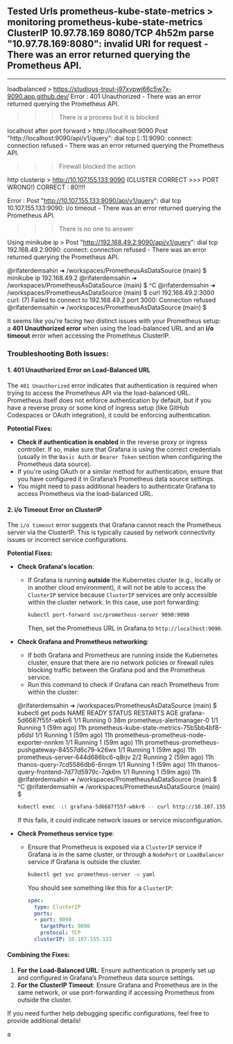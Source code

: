 Tested Urls
prometheus-kube-state-metrics  >
monitoring    prometheus-kube-state-metrics         ClusterIP   10.97.78.169    <none>        8080/TCP                 4h52m
parse "10.97.78.169:8080": invalid URI for request - There was an error returned querying the Prometheus API.
--------



--------


loadbalanced > https://studious-trout-j97xvpwj66c5w7x-9090.app.github.dev/
Error : 401 Unauthorized - There was an error returned querying the Prometheus API.
>>> There is a process but it is blocked


localhost after port forward > http://localhost:9090
Post "http://localhost:9090/api/v1/query": dial tcp [::1]:9090: connect: connection refused - There was an error returned querying the Prometheus API.
>>> Firewall blocked the action

http clusterip > http://10.107.155.133:9090 
(CLUSTER CORRECT >>> PORT WRONG!)
CORRECT : 80!!!!


Error : Post "http://10.107.155.133:9090/api/v1/query": dial tcp 10.107.155.133:9090: i/o timeout - There was an error returned querying the Prometheus API.
>>> There is no one to answer


Using minikube ip > Post "http://192.168.49.2:9090/api/v1/query": dial tcp 192.168.49.2:9090: connect: connection refused - There was an error returned querying the Prometheus API.

@rifaterdemsahin ➜ /workspaces/PrometheusAsDataSource (main) $ minikube ip
192.168.49.2
@rifaterdemsahin ➜ /workspaces/PrometheusAsDataSource (main) $ ^C
@rifaterdemsahin ➜ /workspaces/PrometheusAsDataSource (main) $ curl 192.168.49.2:3000
curl: (7) Failed to connect to 192.168.49.2 port 3000: Connection refused
@rifaterdemsahin ➜ /workspaces/PrometheusAsDataSource (main) $ 


 
It seems like you're facing two distinct issues with your Prometheus setup: a **401 Unauthorized error** when using the load-balanced URL and an **i/o timeout** error when accessing the Prometheus ClusterIP.

### Troubleshooting Both Issues:

#### 1. **401 Unauthorized Error on Load-Balanced URL**

The `401 Unauthorized` error indicates that authentication is required when trying to access the Prometheus API via the load-balanced URL. Prometheus itself does not enforce authentication by default, but if you have a reverse proxy or some kind of ingress setup (like GitHub Codespaces or OAuth integration), it could be enforcing authentication.

**Potential Fixes:**

- **Check if authentication is enabled** in the reverse proxy or ingress controller. If so, make sure that Grafana is using the correct credentials (usually in the `Basic Auth` or `Bearer Token` section when configuring the Prometheus data source).
- If you're using OAuth or a similar method for authentication, ensure that you have configured it in Grafana’s Prometheus data source settings.
- You might need to pass additional headers to authenticate Grafana to access Prometheus via the load-balanced URL.

#### 2. **i/o Timeout Error on ClusterIP**

The `i/o timeout` error suggests that Grafana cannot reach the Prometheus server via the ClusterIP. This is typically caused by network connectivity issues or incorrect service configurations.

**Potential Fixes:**

- **Check Grafana's location**:
  - If Grafana is running **outside** the Kubernetes cluster (e.g., locally or in another cloud environment), it will not be able to access the `ClusterIP` service because `ClusterIP` services are only accessible within the cluster network. In this case, use port forwarding:

    ```bash
    kubectl port-forward svc/prometheus-server 9090:9090
    ```

    Then, set the Prometheus URL in Grafana to `http://localhost:9090`.

- **Check Grafana and Prometheus networking**:
  - If both Grafana and Prometheus are running inside the Kubernetes cluster, ensure that there are no network policies or firewall rules blocking traffic between the Grafana pod and the Prometheus service.
  - Run this command to check if Grafana can reach Prometheus from within the cluster:

  @rifaterdemsahin ➜ /workspaces/PrometheusAsDataSource (main) $ kubectl get pods
NAME                                                 READY   STATUS    RESTARTS      AGE
grafana-5d6687f55f-wbkr6                             1/1     Running   0             38m
prometheus-alertmanager-0                            1/1     Running   1 (59m ago)   11h
prometheus-kube-state-metrics-75b5bb4bf8-p6dsl       1/1     Running   1 (59m ago)   11h
prometheus-prometheus-node-exporter-nnnkm            1/1     Running   1 (59m ago)   11h
prometheus-prometheus-pushgateway-84557d6c79-k26wx   1/1     Running   1 (59m ago)   11h
prometheus-server-644d686bc6-q8rjv                   2/2     Running   2 (59m ago)   11h
thanos-query-7cd5586db6-6nrqm                        1/1     Running   1 (59m ago)   11h
thanos-query-frontend-7d77d5979c-7qk6m               1/1     Running   1 (59m ago)   11h
@rifaterdemsahin ➜ /workspaces/PrometheusAsDataSource (main) $ ^C
@rifaterdemsahin ➜ /workspaces/PrometheusAsDataSource (main) $ 

    ```bash
    kubectl exec -it grafana-5d6687f55f-wbkr6 -- curl http://10.107.155.133:9090
    ```

    If this fails, it could indicate network issues or service misconfiguration.

- **Check Prometheus service type**:
  - Ensure that Prometheus is exposed via a `ClusterIP` service if Grafana is in the same cluster, or through a `NodePort` or `LoadBalancer` service if Grafana is outside the cluster.

    ```bash
    kubectl get svc prometheus-server -o yaml
    ```

    You should see something like this for a `ClusterIP`:

    ```yaml
    spec:
      type: ClusterIP
      ports:
      - port: 9090
        targetPort: 9090
        protocol: TCP
      clusterIP: 10.107.155.133
    ```

#### **Combining the Fixes**:

1. **For the Load-Balanced URL**: Ensure authentication is properly set up and configured in Grafana’s Prometheus data source settings.
2. **For the ClusterIP Timeout**: Ensure Grafana and Prometheus are in the same network, or use port-forwarding if accessing Prometheus from outside the cluster.

If you need further help debugging specific configurations, feel free to provide additional details!


a